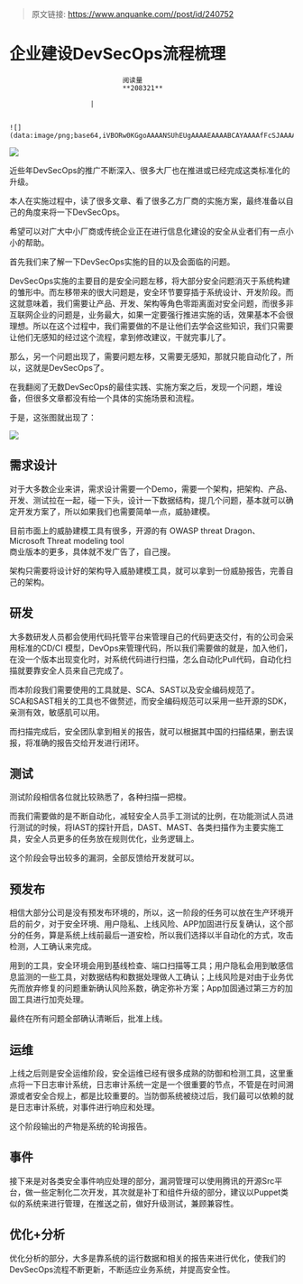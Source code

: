 > 原文链接: https://www.anquanke.com//post/id/240752 


# 企业建设DevSecOps流程梳理


                                阅读量   
                                **208321**
                            
                        |
                        
                                                                                                                                    ![](data:image/png;base64,iVBORw0KGgoAAAANSUhEUgAAAAEAAAABCAYAAAAfFcSJAAAAAXNSR0IArs4c6QAAAARnQU1BAACxjwv8YQUAAAAJcEhZcwAADsQAAA7EAZUrDhsAAAANSURBVBhXYzh8+PB/AAffA0nNPuCLAAAAAElFTkSuQmCC)
                                                                                            



[![](https://p3.ssl.qhimg.com/t010ae587520e9ab448.jpg)](https://p3.ssl.qhimg.com/t010ae587520e9ab448.jpg)



近些年DevSecOps的推广不断深入、很多大厂也在推进或已经完成这类标准化的升级。

本人在实施过程中，读了很多文章、看了很多乙方厂商的实施方案，最终准备以自己的角度来将一下DevSecOps。

希望可以对广大中小厂商或传统企业正在进行信息化建设的安全从业者们有一点小小的帮助。

首先我们来了解一下DevSecOps实施的目的以及会面临的问题。

DevSecOps实施的主要目的是安全问题左移，将大部分安全问题消灭于系统构建的雏形中。而左移带来的很大问题是，安全环节要穿插于系统设计、开发阶段。而这就意味着，我们需要让产品、开发、架构等角色零距离面对安全问题，而很多非互联网企业的问题是，业务最大，如果一定要强行推进实施的话，效果基本不会很理想。所以在这个过程中，我们需要做的不是让他们去学会这些知识，我们只需要让他们无感知的经过这个流程，拿到修改建议，干就完事儿了。

那么，另一个问题出现了，需要问题左移，又需要无感知，那就只能自动化了，所以，这就是DevSecOps了。

在我翻阅了无数DevSecOps的最佳实践、实施方案之后，发现一个问题，堆设备，但很多文章都没有给一个具体的实施场景和流程。

于是，这张图就出现了：

[![](https://p0.ssl.qhimg.com/t017ae3ec1a4c7097be.png)](https://p0.ssl.qhimg.com/t017ae3ec1a4c7097be.png)



## 需求设计

对于大多数企业来讲，需求设计需要一个Demo，需要一个架构，把架构、产品、开发、测试拉在一起，碰一下头，设计一下数据结构，提几个问题，基本就可以确定开发方案了，所以如果我们也需要简单一点，威胁建模。

目前市面上的威胁建模工具有很多，开源的有 OWASP threat Dragon、Microsoft Threat modeling tool<br>
商业版本的更多，具体就不发广告了，自己搜。

架构只需要将设计好的架构导入威胁建模工具，就可以拿到一份威胁报告，完善自己的架构。



## 研发

大多数研发人员都会使用代码托管平台来管理自己的代码更迭交付，有的公司会采用标准的CD/CI 模型，DevOps来管理代码，所以我们需要做的就是，加入他们，在没一个版本出现变化时，对系统代码进行扫描，怎么自动化Pull代码，自动化扫描就要靠安全人员来自己完成了。

而本阶段我们需要使用的工具就是、SCA、SAST以及安全编码规范了。<br>
SCA和SAST相关的工具也不做赘述，而安全编码规范可以采用一些开源的SDK，亲测有效，敏感肌可以用。

而扫描完成后，安全团队拿到相关的报告，就可以根据其中国的扫描结果，删去误报，将准确的报告交给开发进行闭环。



## 测试

测试阶段相信各位就比较熟悉了，各种扫描一把梭。

而我们需要做的是不断自动化，减轻安全人员手工测试的比例，在功能测试人员进行测试的时候，将IAST的探针开启，DAST、MAST、各类扫描作为主要实施工具，安全人员更多的任务放在规则优化，业务逻辑上。

这个阶段会导出较多的漏洞，全部反馈给开发就可以。



## 预发布

相信大部分公司是没有预发布环境的，所以，这一阶段的任务可以放在生产环境开启的前夕，对于安全环境、用户隐私、上线风险、APP加固进行反复确认，这个部分的任务，算是系统上线前最后一道安检，所以我们选择以半自动化的方式，攻击检测，人工确认来完成。

用到的工具，安全环境会用到基线检查、端口扫描等工具；用户隐私会用到敏感信息监测的一些工具，对数据结构和数据处理做人工确认；上线风险是对由于业务优先而放弃修复的问题重新确认风险系数，确定弥补方案；App加固通过第三方的加固工具进行加壳处理。

最终在所有问题全部确认清晰后，批准上线。



## 运维

上线之后则是安全运维阶段，安全运维已经有很多成熟的防御和检测工具，这里重点将一下日志审计系统，日志审计系统一定是一个很重要的节点，不管是在时间溯源或者安全合规上，都是比较重要的。当防御系统被绕过后，我们最可以依赖的就是日志审计系统，对事件进行响应和处理。

这个阶段输出的产物是系统的轮询报告。



## 事件

接下来是对各类安全事件响应处理的部分，漏洞管理可以使用腾讯的开源Src平台，做一些定制化二次开发，其次就是补丁和组件升级的部分，建议以Puppet类似的系统来进行管理，在推送之前，做好升级测试，兼顾兼容性。



## 优化+分析

优化分析的部分，大多是靠系统的运行数据和相关的报告来进行优化，使我们的DevSecOps流程不断更新，不断适应业务系统，并提高安全性。
